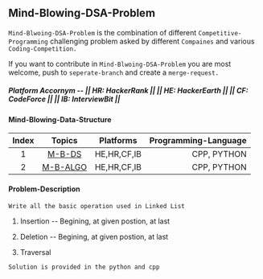 ## Mind-Blowing-DSA-Problem

`Mind-Blwoing-DSA-Problem` is the combination of different `Competitive-Programming` challenging
problem asked by different `Compaines` and various `Coding-Competition.`

If you want to contribute in `Mind-Blwoing-DSA-Problem` you are most welcome, push to `seperate-branch` and create a `merge-request.`

##### Platform Accornym -- || HR: HackerRank || || HE: HackerEarth || || CF: CodeForce || || IB: InterviewBit ||

#### Mind-Blowing-Data-Structure
| Index | Topics       | Platforms           |  Programming-Language |
|:---:|:-------------:|:-------------:|-------------:|
| 1 | [M-B-DS](DS-Problem) | HE,HR,CF,IB | CPP, PYTHON |
| 2 | [M-B-ALGO](Algo-Problem) | HE,HR,CF,IB | CPP, PYTHON |


#### Problem-Description

`Write all the basic operation used in Linked List`

1. Insertion -- Begining, at given postion, at last

2. Deletion -- Begining, at given postion, at last

3. Traversal

`Solution is provided in the python and cpp`

